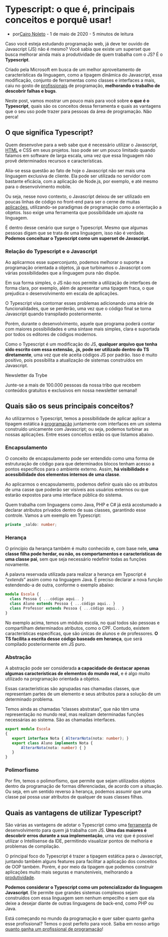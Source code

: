 # Typescript: o que é, principais conceitos e porquê usar!

- por[Cairo Noleto](https://blog.betrybe.com/author/cairo-noleto/) - 1 de maio de 2020 - 5 minutos de leitura

Caso você esteja estudando programação web, já deve ter ouvido de Javascript (JS) não é mesmo? Você sabia que existe um superset que busca melhorar ainda mais a produtividade de quem trabalha com o JS? É o **Typescript**.

Criado pela Microsoft em busca de um melhor aproveitamento de características da linguagem, como a tipagem dinâmica do Javascript, essa modificação, conjunto de ferramentas como classes e interfaces a mais, caiu no gosto de [profissionais](https://blog.betrybe.com/carreira/profissional-do-futuro/) de programação, **melhorando o trabalho de descobrir falhas e bugs**.

Neste post, vamos mostrar um pouco mais para você sobre **o que é o Typescript**, quais são os conceitos dessa ferramenta e quais as vantagens que o seu uso pode trazer para pessoas da área de programação. Não perca!

## O que significa Typescript?

Quem desenvolve para a web sabe que é necessário utilizar o Javascript, [HTML](https://blog.betrybe.com/desenvolvimento-web/tudo-que-voce-precisa-saber-sobre-html/) e CSS em seus projetos. Isso pode ser um pouco limitado quando falamos em software de larga escala, uma vez que essa linguagem não provê determinados recursos e características.

Alia-se essa questão ao fato de hoje o Javascript não ser mais uma linguagem exclusiva de cliente. Ela pode ser utilizada no servidor com bastante eficácia, com a aplicação de Node.js, por exemplo, e até mesmo para o desenvolvimento mobile.

Ou seja, nesse novo contexto, o Javascript deixou de ser utilizado em poucas linhas de código no front-end para ser o cerne de muitas [aplicações](https://blog.betrybe.com/carreira/desenvolvedor-de-aplicativos/), utilizando-se paradigmas de programação como a orientação a objetos. Isso exige uma ferramenta que possibilidade um ajuste na linguagem.

É dentro desse cenário que surge o Typescript. Mesmo que algumas pessoas digam que se trata de uma linguagem, isso não é verdade. **Podemos conceituar o Typescript como um superset de Javascript.**

### Relação do Typescript e o Javascript

Ao aplicarmos esse superconjunto, podemos melhorar o suporte a programação orientada a objetos, já que turbinamos o Javascript com várias possibilidades que a linguagem pura não dispõe.

Em sua forma simples, o JS não nos permite a utilização de interfaces de forma clara, por exemplo, além de apresentar uma tipagem fraca, o que prejudica o desenvolvimento em escala de aplicações.

O Typescript visa contornar esses problemas adicionando uma série de funcionalidades, que se perderão, uma vez que o código final se torna Javascript quando transpilado posteriormente.

Porém, durante o desenvolvimento, aquele que programa poderá contar com maiores possibilidades e uma sintaxe mais simples, clara e suportada por todos os editores de códigos modernos.

Como o Typescript é um modificação do JS, **qualquer arquivo que tenha sido escrito com essa extensão, .js, pode ser utilizado dentro do TS diretamente**, uma vez que ele aceita códigos JS por padrão. Isso é muito positivo, pois possibilita a atualização de sistemas construídos em Javascript.

Newsletter da Trybe

Junte-se a mais de 100.000 pessoas da nossa tribo que recebem conteúdos gratuitos e exclusivos em nossa newsletter semanal!

## Quais são os seus principais conceitos?

Ao utilizarmos o Typescript, temos a possibilidade de aplicar aplicar a tipagem estática à [programação](https://blog.betrybe.com/carreira/erros-no-estudo-de-programacao/) juntamente com interfaces em um sistema construído unicamente com Javascript; ou seja, podemos turbinar as nossas aplicações. Entre esses conceitos estão os que listamos abaixo.

### Encapsulamento

O conceito de encapsulamento pode ser entendido como uma forma de estruturação de código para que determinados blocos tenham acesso a pontos específicos para o ambiente externo. Assim, **há visibilidade e acessibilidade dos elementos internos de uma classe**.

Ao aplicarmos o encapsulamento, podemos definir quais são os atributos de uma casse que poderão ser visíveis aos usuários externos ou que estarão expostos para uma interface pública do sistema.

Quem trabalha com linguagens como Java, PHP e C# já está acostumado a declarar atributos privados dentro de suas classes, garantindo esse controle. Vamos a um exemplo em Typescript:

```typescript
private _saldo: number;
```

### Herança

O princípio da herança também é muito conhecido e, com base nele, **uma classe filha pode herdar, ou não, os comportamentos e características de uma classe pai**, sem que seja necessário redefinir todas as funções novamente.

A palavra reservada utilizada para realizar a herança em Typscript é “*extends*” assim como na linguagem Java. É preciso declarar a nova função estendendo-a de outra, conforme o exemplo abaixo:

```typescript
module Escola {
  class Pessoa { ...código aqui.. }
  class Aluno extends Pessoa { ...código aqui.. }
  class Professor extends Pessoa { ...código aqui.. }
}
```

No exemplo acima, temos um módulo escola, no qual todos são pessoas e compartilham determinados atributos, como o CPF. Contudo, existem características específicas, que são únicas de alunos e de professores. **O TS facilita a escrita desse código baseado em herança**, que será compilado posteriormente em JS puro.

### Abstração

A abstração pode ser considerada **a capacidade de destacar apenas algumas características de elementos do mundo real,** e é algo muito utilizado na programação orientada a objetos.

Essas características são agrupadas nas chamadas classes, que representam partes de um elemento e seus atributos para a solução de um determinado problema.

Temos ainda as chamadas “classes abstratas”, que não têm uma representação no mundo real, mas realizam determinadas funções necessárias ao sistema. São as chamadas interfaces.

```typescript
export module Escola
{
   export interface Nota { AlterarNota(nota: number); }
   export class Aluno implements Nota {
       AlterarNota(nota: number) { }
   }
}
```

### Polimorfismo

Por fim, temos o polimorfismo, que permite que sejam utilizados objetos dentro da programação de formas diferenciadas, de acordo com a situação. Ou seja, em um sentido reverso à herança, podemos assumir que uma classe pai possa usar atributos de qualquer de suas classes filhas.

## Quais as vantagens de utilizar Typescript?

São várias as vantagens de adotar o Typescript como uma [ferramenta](https://blog.betrybe.com/ferramentas/tutorial-slack/) de desenvolvimento para quem já trabalha com JS. **Uma das maiores é descobrir erros durante a sua implementação**, uma vez que é possível utilizar o Intellisense da IDE, permitindo visualizar pontos de melhoria e problemas de compilação.

O principal foco do Typescript é trazer a tipagem estática para o Javascript, juntando também alguns features para facilitar a aplicação dos conceitos de OOP também. Porém, é por meio da tipagem que podemos construir aplicações muito mais seguras e manuteníveis, melhorando a [produtividade](https://blog.betrybe.com/carreira/gestao-do-tempo-dicas-essencias/).

**Podemos considerar o Typescript como um potencializador da linguagem Javascript**. Ele permite que grandes sistemas complexos sejam construídos com essa linguagem sem nenhum empecilho e sem que ela deixe a desejar diante de outras linguagens de back-end, como PHP ou Java.

Está começando no mundo da programação e quer saber quanto ganha esse profissional? Temos o post perfeito para você. Saiba em nosso artigo [quanto ganha um profissional de programação](https://blog.betrybe.com/carreira/quanto-ganha-um-programador/)!